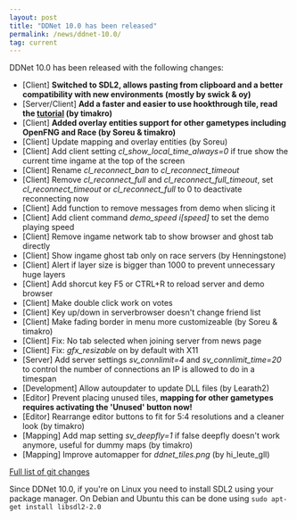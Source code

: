 ```yaml
---
layout: post
title: "DDNet 10.0 has been released"
permalink: /news/ddnet-10.0/
tag: current
---
```


DDNet 10.0 has been released with the following changes:

<ul>
  <li>[Client] <strong>Switched to SDL2, allows pasting from clipboard and a better compatibility with new environments (mostly by swick & oy)</strong></li>
  <li>[Server/Client] <strong>Add a faster and easier to use hookthrough tile, read the <a href="https://forum.ddnet.tw/viewtopic.php?f=16&t=3552&p=37323#p37323">tutorial</a> (by timakro)</strong></li>
  <li>[Client] <strong>Added overlay entities support for other gametypes including OpenFNG and Race (by Soreu & timakro)</strong></li>
  <li>[Client] Update mapping and overlay entities (by Soreu)</li>
  <li>[Client] Add client setting <i>cl_show_local_time_always=0</i> if true show the current time ingame at the top of the screen</li>
  <li>[Client] Rename <i>cl_reconnect_ban</i> to <i>cl_reconnect_timeout</i></li>
  <li>[Client] Remove <i>cl_reconnect_full</i> and <i>cl_reconnect_full_timeout</i>, set <i>cl_reconnect_timeout</i> or <i>cl_reconnect_full</i> to 0 to deactivate reconnecting now</li>
  <li>[Client] Add function to remove messages from demo when slicing it</li>
  <li>[Client] Add client command <i>demo_speed i[speed]</i> to set the demo playing speed</li>
  <li>[Client] Remove ingame network tab to show browser and ghost tab directly</li>
  <li>[Client] Show ingame ghost tab only on race servers (by Henningstone)</li>
  <li>[Client] Alert if layer size is bigger than 1000 to prevent unnecessary huge layers</li>
  <li>[Client] Add shorcut key F5 or CTRL+R to reload server and demo browser</li>
  <li>[Client] Make double click work on votes</li>
  <li>[Client] Key up/down in serverbrowser doesn't change friend list</li>
  <li>[Client] Make fading border in menu more customizeable (by Soreu & timakro)</li>
  <li>[Client] Fix: No tab selected when joining server from news page</li>
  <li>[Client] Fix: <i>gfx_resizable</i> on by default with X11</li>
  <li>[Server] Add server settings <i>sv_connlimit=4</i> and <i>sv_connlimit_time=20</i> to control the number of connections an IP is allowed to do in a timespan</li>
  <li>[Development] Allow autoupdater to update DLL files (by Learath2)</li>
  <li>[Editor] Prevent placing unused tiles, <strong>mapping for other gametypes requires activating the 'Unused' button now!</strong></li>
  <li>[Editor] Rearrange editor buttons to fit for 5:4 resolutions and a cleaner look (by timakro)</li>
  <li>[Mapping] Add map setting <i>sv_deepfly=1</i> if false deepfly doesn't work anymore, useful for dummy maps (by timakro)</li>
  <li>[Mapping] Improve automapper for <i>ddnet_tiles.png</i> (by hi_leute_gll)</li>
</ul>

<a href="https://github.com/ddnet/ddnet/compare/9.3.1...10.0">Full list of git changes</a>

Since DDNet 10.0, if you're on Linux you need to install SDL2 using your package manager. On Debian and Ubuntu this can be done using `sudo apt-get install libsdl2-2.0`
